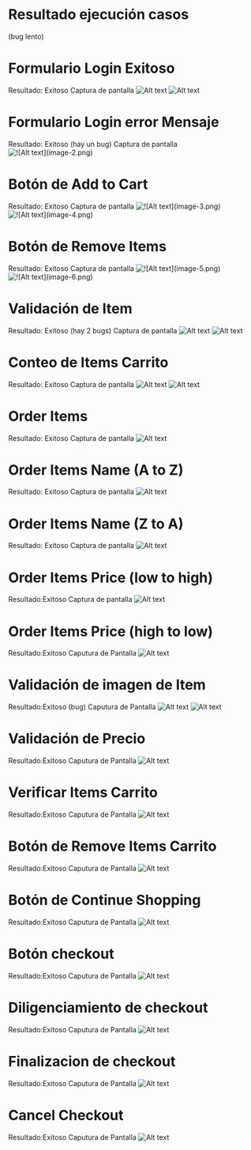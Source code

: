 # Resultado ejecución casos
(bug lento)

# Formulario Login Exitoso

Resultado: Exitoso
Captura de pantalla
![Alt text](image.png)
![Alt text](image-1.png)

# Formulario Login error Mensaje

Resultado: Exitoso (hay un bug)
Captura de pantalla
![!\[Alt text\](image-2.png)](soporte/image-2.png)

# Botón de Add to Cart

Resultado: Exitoso
Captura de pantalla
![!\[Alt text\](image-3.png)](soporte/image-3.png)
![!\[Alt text\](image-4.png)](soporte/image-4.png)

# Botón de Remove Items

Resultado: Exitoso
Captura de pantalla
![!\[Alt text\](image-5.png)](soporte/image-5.png)
![!\[Alt text\](image-6.png)](soporte/image-6.png)

# Validación de Item

Resultado: Exitoso (hay 2 bugs)
Captura de pantalla
![Alt text](image-10.png)
![Alt text](image-11.png)


# Conteo de Items Carrito

Resultado: Exitoso
Captura de pantalla
![Alt text](image.png)
![Alt text](image-1.png)

# Order Items

Resultado: Exitoso
Captura de pantalla
![Alt text](soporte/3.png)

# Order Items Name (A to Z)

Resultado: Exitoso
Captura de pantalla
![Alt text](soporte/2.png)

# Order Items Name (Z to A)

Resultado: Exitoso
Captura de pantalla
![Alt text](soporte/5.png)

# Order Items Price (low to high)

Resultado:Exitoso
Captura de pantalla
![Alt text](image-5.png)

# Order Items Price (high to low)

Resultado:Exitoso
Caputura de Pantalla
![Alt text](soporte/1.png)

# Validación de imagen de Item 

Resultado:Exitoso (bug)
Caputura de Pantalla
![Alt text](image.png)
![Alt text](image.png)

# Validación de Precio

Resultado:Exitoso
Caputura de Pantalla
![Alt text](image-1.png)

# Verificar Items Carrito

Resultado:Exitoso
Caputura de Pantalla
![Alt text](image-2.png)

# Botón de Remove Items Carrito

Resultado:Exitoso
Caputura de Pantalla
![Alt text](image-3.png)

# Botón de Continue Shopping

Resultado:Exitoso
Caputura de Pantalla
![Alt text](image-4.png)

# Botón checkout

Resultado:Exitoso
Caputura de Pantalla
![Alt text](image-6.png)

# Diligenciamiento de checkout

Resultado:Exitoso
Caputura de Pantalla
![Alt text](image-7.png)

# Finalizacion de checkout

Resultado:Exitoso
Caputura de Pantalla
![Alt text](image-8.png)

# Cancel Checkout

Resultado:Exitoso
Caputura de Pantalla
![Alt text](image-9.png)